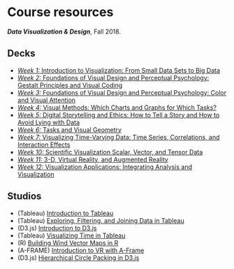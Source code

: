 # Course resources
***Data Visualization &amp; Design***, Fall 2018. 

## Decks
* [*Week 1:* Introduction to Visualization: From Small Data Sets to Big Data](https://github.com/emilyfuhrman/datavis_design/blob/master/2018_Fall/Decks/Week_01.pdf)
* [*Week 2:* Foundations of Visual Design and Perceptual Psychology: Gestalt Principles and Visual Coding](https://github.com/emilyfuhrman/datavis_design/blob/master/2018_Fall/Decks/Week_02.pdf)
* [*Week 3:* Foundations of Visual Design and Perceptual Psychology: Color and Visual Attention](https://github.com/emilyfuhrman/datavis_design/blob/master/2018_Fall/Decks/Week_03.pdf)
* [*Week 4:* Visual Methods: Which Charts and Graphs for Which Tasks?](https://github.com/emilyfuhrman/datavis_design/blob/master/2018_Fall/Decks/Week_04.pdf)
* [*Week 5:* Digital Storytelling and Ethics: How to Tell a Story and How to Avoid Lying with Data](https://github.com/emilyfuhrman/datavis_design/blob/master/2018_Fall/Decks/Week_05.pdf)
* [*Week 6:* Tasks and Visual Geometry](https://github.com/emilyfuhrman/datavis_design/blob/master/2018_Fall/Decks/Week_06.pdf)
* [*Week 7:* Visualizing Time-Varying Data: Time Series, Correlations, and Interaction Effects](https://github.com/emilyfuhrman/datavis_design/blob/master/2018_Fall/Decks/Week_07.pdf)
* [*Week 10:* Scientific Visualization Scalar, Vector, and Tensor Data](https://github.com/emilyfuhrman/datavis_design/blob/master/2018_Fall/Decks/Week_10.pdf)
* [*Week 11:* 3-D, Virtual Reality, and Augmented Reality](https://github.com/emilyfuhrman/datavis_design/blob/master/2018_Fall/Decks/Week_11.pdf)
* [*Week 12:* Visualization Applications: Integrating Analysis and Visualization](https://github.com/emilyfuhrman/datavis_design/blob/master/2018_Fall/Decks/Week_12.pdf)

## Studios
* (Tableau) [Introduction to Tableau](https://github.com/emilyfuhrman/datavis_design/blob/master/2018_Fall/Studios/01_Introduction_to_Tableau.md)
* (Tableau) [Exploring, Filtering, and Joining Data in Tableau](https://github.com/emilyfuhrman/datavis_design/blob/master/2018_Fall/Studios/02_Exploring_Filtering_and_Joining_Data_in_Tableau.md)
* (D3.js) [Introduction to D3.js](https://github.com/emilyfuhrman/datavis_design/blob/master/2018_Fall/Studios/03_Introduction_to_D3.md)
* (Tableau) [Visualizing Time in Tableau](https://github.com/emilyfuhrman/datavis_design/blob/master/2018_Fall/Studios/04_Visualizing_Time_in_Tableau.md)
* (R) [Building Wind Vector Maps in R](https://github.com/emilyfuhrman/datavis_design/blob/master/2018_Fall/Studios/05_Building_Wind_Vector_Maps_in_R.md)
* (A-FRAME) [Introduction to VR with A-Frame](https://github.com/emilyfuhrman/datavis_design/blob/master/2018_Fall/Studios/06_Introduction_to_VR_with_A-Frame.md)
* (D3.js) [Hierarchical Circle Packing in D3.js](https://github.com/emilyfuhrman/datavis_design/blob/master/2018_Fall/Studios/07_Hierarchical_Circle_Packing_in_D3.md)
